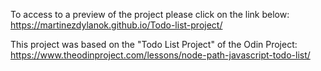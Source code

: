 To access to a preview of the project please click on the link below: https://martinezdylanok.github.io/Todo-list-project/

This project was based on the "Todo List Project" of the Odin Project: https://www.theodinproject.com/lessons/node-path-javascript-todo-list/
